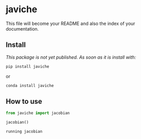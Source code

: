 javiche
================

<!-- WARNING: THIS FILE WAS AUTOGENERATED! DO NOT EDIT! -->

This file will become your README and also the index of your
documentation.

## Install

*This package is not yet published. As soon as it is install with:*

``` sh
pip install javiche
```

or

``` sh
conda install javiche
```

## How to use

``` python
from javiche import jacobian
```

``` python
jacobian()
```

    running jacobian
